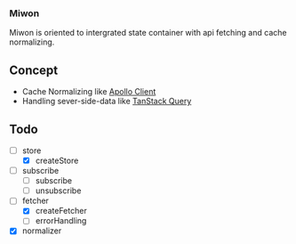 ### Miwon
Miwon is oriented to intergrated state container with api fetching and cache normalizing.


## Concept
 - Cache Normalizing like [Apollo Client](https://www.apollographql.com/docs/react)
 - Handling sever-side-data like [TanStack Query](https://tanstack.com/query/v4/docs/overview)


## Todo
 - [ ] store
    - [x] createStore
 - [ ] subscribe
    - [ ] subscribe
    - [ ] unsubscribe
 - [ ] fetcher
    - [x] createFetcher
    - [ ] errorHandling
 - [x] normalizer

